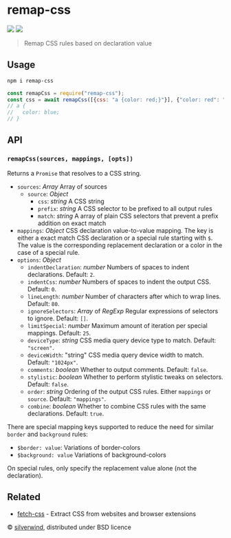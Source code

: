 # remap-css
[![](https://img.shields.io/npm/v/remap-css.svg?style=flat)](https://www.npmjs.org/package/remap-css) [![](https://img.shields.io/npm/dm/remap-css.svg)](https://www.npmjs.org/package/remap-css)
> Remap CSS rules based on declaration value

## Usage

```bash
npm i remap-css
```

```js
const remapCss = require("remap-css");
const css = await remapCss([{css: "a {color: red;}"}], {"color: red": "color: blue"});
// a {
//   color: blue;
// }
```

## API
### `remapCss(sources, mappings, [opts])`

Returns a `Promise` that resolves to a CSS string.

- `sources`: *Array* Array of sources
  - `source`: *Object*
    - `css`: *string* A CSS string
    - `prefix`: *string* A CSS selector to be prefixed to all output rules
    - `match`: *string* A array of plain CSS selectors that prevent a prefix addition on exact match
- `mappings`: *Object* CSS declaration value-to-value mapping. The key is either a exact match CSS declaration or a special rule starting with `$`. The value is the corresponding replacement declaration or a color in the case of a special rule.
- `options`: *Object*
  - `indentDeclaration`: *number* Numbers of spaces to indent declarations. Default: `2`.
  - `indentCss`: *number* Numbers of spaces to indent the output CSS. Default: `0`.
  - `lineLength`: *number* Number of characters after which to wrap lines. Default: `80`.
  - `ignoreSelectors`: *Array* of *RegExp* Regular expressions of selectors to ignore. Default: `[]`.
  - `limitSpecial`: *number* Maximum amount of iteration per special mappings. Default: `25`.
  - `deviceType`: *string* CSS media query device type to match. Default: `"screen"`.
  - `deviceWidth`: "string" CSS media query device width to match. Default: `"1024px"`.
  - `comments`: *boolean* Whether to output comments. Default: `false`.
  - `stylistic`: *boolean* Whether to perform stylistic tweaks on selectors. Default: `false`.
  - `order`: *string* Ordering of the output CSS rules. Either `mappings` or `source`. Default: `"mappings"`.
  - `combine`: *boolean* Whether to combine CSS rules with the same declarations. Default: `true`.

There are special mapping keys supported to reduce the need for similar `border` and `background` rules:

- `$border: value`: Variations of border-colors
- `$background: value` Variations of background-colors

On special rules, only specify the replacement value alone (not the declaration).

## Related

- [fetch-css](https://github.com/silverwind/fetch-css) - Extract CSS from websites and browser extensions

© [silverwind](https://github.com/silverwind), distributed under BSD licence
